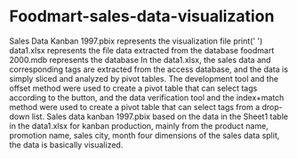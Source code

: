 # Foodmart-sales-data-visualization
Sales Data Kanban 1997.pbix represents the visualization file 
print('
')
data1.xlsx represents the file data extracted from the database
foodmart 2000.mdb represents the database
In the data1.xlsx, the sales data and corresponding tags are extracted from the access database, and the data is simply sliced and analyzed by pivot tables. The development tool and the offset method were used to create a pivot table that can select tags according to the button, and the data verification tool and the index+match method were used to create a pivot table that can select tags from a drop-down list.
Sales data kanban 1997.pbix based on the data in the Sheet1 table in the data1.xlsx for kanban production, mainly from the product name, promotion name, sales city, month four dimensions of the sales data split, the data is basically visualized.
